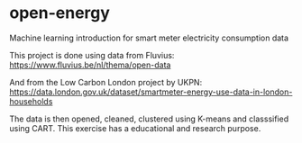 # open-energy
Machine learning introduction for smart meter electricity consumption data

This project is done using data from Fluvius: 
https://www.fluvius.be/nl/thema/open-data

And from the Low Carbon London project by UKPN: 
https://data.london.gov.uk/dataset/smartmeter-energy-use-data-in-london-households

The data is then opened, cleaned, clustered using K-means and classsified using CART. 
This exercise has a educational and research purpose. 
